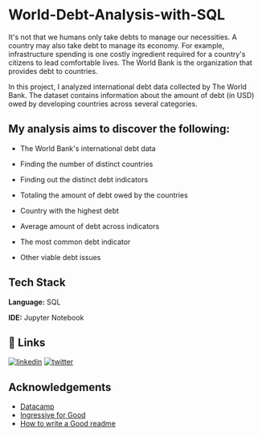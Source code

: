 # World-Debt-Analysis-with-SQL

It's not that we humans only take debts to manage our necessities. A country may also take debt to manage its economy. For example, infrastructure spending is one costly ingredient required for a country's citizens to lead comfortable lives. The World Bank is the organization that provides debt to countries.

In this project, I analyzed international debt data collected by The World Bank. The dataset contains information about the amount of debt (in USD) owed by developing countries across several categories.

## My analysis aims to discover the following:

- The World Bank's international debt data

- Finding the number of distinct countries

- Finding out the distinct debt indicators

- Totaling the amount of debt owed by the countries

- Country with the highest debt

- Average amount of debt across indicators

- The most common debt indicator

- Other viable debt issues

## Tech Stack

**Language:** SQL

**IDE:** Jupyter Notebook


## 🔗 Links
[![linkedin](https://img.shields.io/badge/linkedin-0A66C2?style=for-the-badge&logo=linkedin&logoColor=white)](https://www.linkedin.com/in/ekene-splendor-ijeh-775506187/)
[![twitter](https://img.shields.io/badge/twitter-1DA1F2?style=for-the-badge&logo=twitter&logoColor=white)](https://twitter.com/kayson_ejay)


## Acknowledgements

 - [Datacamp](https://www.datacamp.com)
 - [Ingressive for Good](https://ingressive.org/)
 - [How to write a Good readme](https://bulldogjob.com/news/449-how-to-write-a-good-readme-for-your-github-project)
